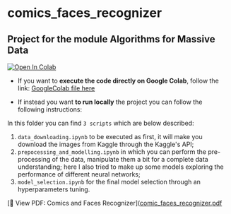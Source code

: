 # comics_faces_recognizer
## Project for the module Algorithms for Massive Data

[![Open In Colab](https://colab.research.google.com/assets/colab-badge.svg)](https://colab.research.google.com/drive/1jq5545Y0aVq2wzzqRnxvFHTeUk-9AM3q?usp=sharing)

- If you want to **execute the code directly on Google Colab**, follow the link: [GoogleColab file here](https://colab.research.google.com/drive/1jq5545Y0aVq2wzzqRnxvFHTeUk-9AM3q?usp=sharing)

- If instead you want **to run locally** the project you can follow the following instructions:

In this folder you can find ```3 scripts``` which are below described:
1. ```data_downloading.ipynb``` to be executed as first, it will make you download the images from Kaggle through the Kaggle's API;
2. ```prepocessing_and_modelling.ipynb``` in which you can perform the pre-processing of the data, manipulate them a bit for a complete data understanding; here I also tried to make up some models exploring the performance of different neural networks;
3. ```model_selection.ipynb``` for the final model selection through an hyperparameters tuning.

[📄 View PDF: Comics and Faces Recognizer]([comic_faces_recognizer.pdf](https://drive.google.com/file/d/1esW0KvqBPHMc2_T_EkS8hEdrDZ039ItL/view?usp=sharing\))
